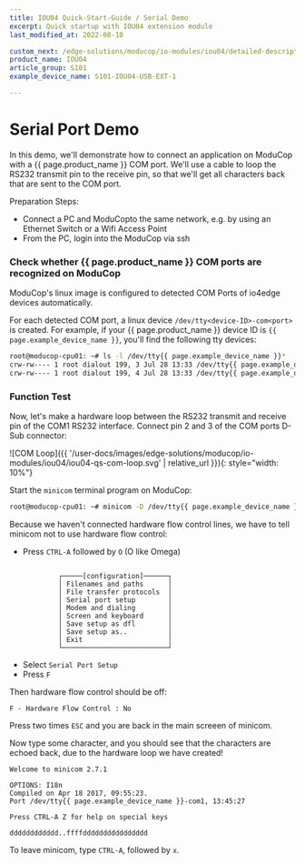 ```yaml
---
title: IOU04 Quick-Start-Guide / Serial Demo
excerpt: Quick startup with IOU04 extension module
last_modified_at: 2022-08-10

custom_next: /edge-solutions/moducop/io-modules/iou04/detailed-description/
product_name: IOU04
article_group: S101
example_device_name: S101-IOU04-USB-EXT-1

---
```


# Serial Port Demo

In this demo, we'll demonstrate how to connect an application on ModuCop with a {{ page.product_name }} COM port. We'll use a cable to loop the RS232 transmit pin to the receive pin, so that we'll get all characters back that are sent to the COM port.

Preparation Steps:
* Connect a PC and ModuCopto the same network, e.g. by using an Ethernet Switch or a Wifi Access Point
* From the PC, login into the ModuCop via ssh

### Check whether {{ page.product_name }} COM ports are recognized on ModuCop

ModuCop's linux image is configured to detected COM Ports of io4edge devices automatically.

For each detected COM port, a linux device `/dev/tty<device-ID>-com<port>` is created. For example, if your {{ page.product_name }} device ID is `{{ page.example_device_name }}`, you'll find the following tty devices:

```bash
root@moducop-cpu01: ~# ls -l /dev/tty{{ page.example_device_name }}*
crw-rw---- 1 root dialout 199, 3 Jul 28 13:33 /dev/tty{{ page.example_device_name }}-com1
crw-rw---- 1 root dialout 199, 4 Jul 28 13:33 /dev/tty{{ page.example_device_name }}-com2
```

### Function Test
Now, let's make a hardware loop between the RS232 transmit and receive pin of the COM1 RS232 interface. Connect pin 2 and 3 of the COM ports D-Sub connector:

![COM Loop]({{ '/user-docs/images/edge-solutions/moducop/io-modules/iou04/iou04-qs-com-loop.svg' | relative_url }}){: style="width: 10%"}

Start the `minicom` terminal program on ModuCop:
```bash
root@moducop-cpu01: ~# minicom -D /dev/tty{{ page.example_device_name }}-com1 -b 115200
```
Because we haven't connected hardware flow control lines, we have to tell minicom not to use hardware flow control:
* Press `CTRL-A` followed by `O` (O like Omega)
```

            ┌─────[configuration]──────┐
            │ Filenames and paths      │
            │ File transfer protocols  │
            │ Serial port setup        │
            │ Modem and dialing        │
            │ Screen and keyboard      │
            │ Save setup as dfl        │
            │ Save setup as..          │
            │ Exit                     │
            └──────────────────────────┘
```
* Select `Serial Port Setup`
* Press `F`

Then hardware flow control should be off:
```
F - Hardware Flow Control : No
```
Press two times `ESC` and you are back in the main screeen of minicom.

Now type some character, and you should see that the characters are echoed back, due to the hardware loop we have created!

```
Welcome to minicom 2.7.1

OPTIONS: I18n
Compiled on Apr 18 2017, 09:55:23.
Port /dev/tty{{ page.example_device_name }}-com1, 13:45:27

Press CTRL-A Z for help on special keys

dddddddddddd..ffffdddddddddddddddd
```

To leave minicom, type `CTRL-A`, followed by `x`.
